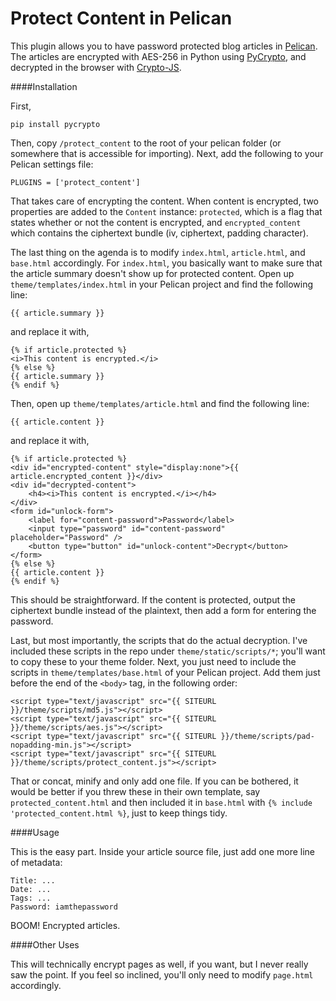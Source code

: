 Protect Content in Pelican
===============

This plugin allows you to have password protected blog articles in [Pelican](http://docs.getpelican.com/en/3.2/). The 
articles are encrypted with AES-256 in Python using [PyCrypto](https://www.dlitz.net/software/pycrypto/), and 
decrypted in the browser with [Crypto-JS](https://code.google.com/p/crypto-js/). 

####Installation

First,

    pip install pycrypto

Then, copy `/protect_content` to the root of your pelican folder (or somewhere that is accessible for importing). Next, 
add the following to your Pelican settings file:

    PLUGINS = ['protect_content']
    
That takes care of encrypting the content. When content is encrypted, two properties are added to the `Content` 
instance: `protected`, which is a flag that states whether or not the content is encrypted, and `encrypted_content` 
which contains the ciphertext bundle (iv, ciphertext, padding character).

The last thing on the agenda is to modify `index.html`, `article.html`, and `base.html` accordingly. For `index.html`, you basically 
want to make sure that the article summary doesn't show up for protected content. Open up `theme/templates/index.html` in
your Pelican project and find the following line:

    {{ article.summary }}
    
and replace it with,

    {% if article.protected %}
    <i>This content is encrypted.</i>
    {% else %}
    {{ article.summary }}
    {% endif %}

Then, open up `theme/templates/article.html` and find the following line:

    {{ article.content }}

and replace it with,

    {% if article.protected %}
    <div id="encrypted-content" style="display:none">{{ article.encrypted_content }}</div>
    <div id="decrypted-content">
        <h4><i>This content is encrypted.</i></h4>
    </div>
    <form id="unlock-form">
        <label for="content-password">Password</label>
        <input type="password" id="content-password" placeholder="Password" />
        <button type="button" id="unlock-content">Decrypt</button>
    </form>
    {% else %}
    {{ article.content }}
    {% endif %}

This should be straightforward. If the content is protected, output the ciphertext bundle instead of the 
plaintext, then add a form for entering the password. 

Last, but most importantly, the scripts that do the actual decryption. I've included these scripts in the repo under 
`theme/static/scripts/*`; you'll want to copy these to your theme folder. Next, you just need to include the scripts 
in `theme/templates/base.html` of your Pelican project. Add them just before the end of the `<body>` tag, in the 
following order:

    <script type="text/javascript" src="{{ SITEURL }}/theme/scripts/md5.js"></script>
    <script type="text/javascript" src="{{ SITEURL }}/theme/scripts/aes.js"></script>
    <script type="text/javascript" src="{{ SITEURL }}/theme/scripts/pad-nopadding-min.js"></script>
    <script type="text/javascript" src="{{ SITEURL }}/theme/scripts/protect_content.js"></script>
    
That or concat, minify and only add one file. If you can be bothered, it would be better if you
threw these in their own template, say `protected_content.html` and then included it in `base.html` with 
`{% include 'protected_content.html %}`, just to keep things tidy.

####Usage

This is the easy part. Inside your article source file, just add one more line of metadata:

    Title: ...
    Date: ...
    Tags: ...
    Password: iamthepassword
    
BOOM! Encrypted articles.

####Other Uses

This will technically encrypt pages as well, if you want, but I never really saw the point. If you feel so inclined, 
you'll only need to modify `page.html` accordingly.
